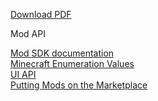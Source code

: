 <a href="https://g79.gdl.netease.com/MC_Mod_SDK_Documents_and_Tools20190712.zip" class="download" title="工具示例下载">Download PDF</a>

<div class="con">
                    <p class="p-title">Mod API</p>
                    <a href="../modapi/2-2-1.html" class="p-href sec">Mod SDK documentation</a>
                  <br>
                    <a href="../modapi/2-2-2.html" class="p-href sec">Minecraft Enumeration Values</a>
                  <br>
                    <a href="../modapi/2-2-3.html" class="p-href sec">UI API</a>
                  <br>
                    <a href="../modapi/2-2-4.html" class="p-href sec">Putting Mods on the Marketplace</a>
                </div>
            </div>
